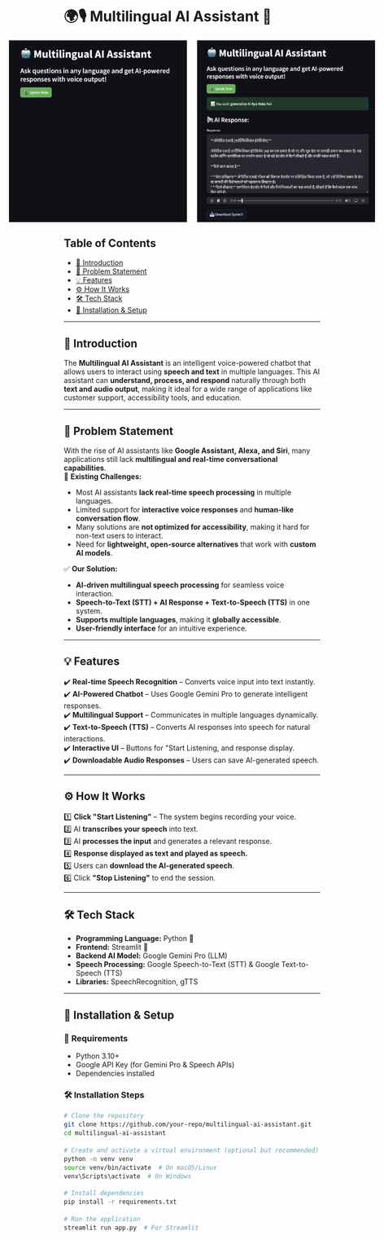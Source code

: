 # 🌍🎙️ Multilingual AI Assistant 🤖  

<div style="display: flex; justify-content: center; gap: 20px;">
    <img src="img1.png" width="350">
    <img src="img2.png" width="350">
</div>

## **Table of Contents**  
- [📌 Introduction](#-introduction)  
- [🚀 Problem Statement](#-problem-statement)  
- [💡 Features](#-features)  
- [⚙️ How It Works](#-how-it-works)  
- [🛠️ Tech Stack](#-tech-stack)  
- [📌 Installation & Setup](#-installation--setup)  
 

---

## 📌 **Introduction**  
The **Multilingual AI Assistant** is an intelligent voice-powered chatbot that allows users to interact using **speech and text** in multiple languages. This AI assistant can **understand, process, and respond** naturally through both **text and audio output**, making it ideal for a wide range of applications like customer support, accessibility tools, and education.  

---

## 🚀 **Problem Statement**  
With the rise of AI assistants like **Google Assistant, Alexa, and Siri**, many applications still lack **multilingual and real-time conversational capabilities**.  
🔴 **Existing Challenges:**  
- Most AI assistants **lack real-time speech processing** in multiple languages.  
- Limited support for **interactive voice responses** and **human-like conversation flow**.  
- Many solutions are **not optimized for accessibility**, making it hard for non-text users to interact.  
- Need for **lightweight, open-source alternatives** that work with **custom AI models**.  

✅ **Our Solution:**  
- **AI-driven multilingual speech processing** for seamless voice interaction.  
- **Speech-to-Text (STT) + AI Response + Text-to-Speech (TTS)** in one system.  
- **Supports multiple languages**, making it **globally accessible**.  
- **User-friendly interface** for an intuitive experience.  

---

## 💡 **Features**  
✔️ **Real-time Speech Recognition** – Converts voice input into text instantly.  
✔️ **AI-Powered Chatbot** – Uses Google Gemini Pro to generate intelligent responses.  
✔️ **Multilingual Support** – Communicates in multiple languages dynamically.  
✔️ **Text-to-Speech (TTS)** – Converts AI responses into speech for natural interactions.  
✔️ **Interactive UI** – Buttons for "Start Listening, and response display.  
✔️ **Downloadable Audio Responses** – Users can save AI-generated speech.  

---

## ⚙️ **How It Works**  
1️⃣ **Click "Start Listening"** – The system begins recording your voice.  
2️⃣ AI **transcribes your speech** into text.  
3️⃣ AI **processes the input** and generates a relevant response.  
4️⃣ **Response displayed as text and played as speech.**  
5️⃣ Users can **download the AI-generated speech**.  
6️⃣ Click **"Stop Listening"** to end the session.  

---

## 🛠️ **Tech Stack**  
- **Programming Language:** Python 🐍  
- **Frontend:** Streamlit 🎨  
- **Backend AI Model:** Google Gemini Pro (LLM)  
- **Speech Processing:** Google Speech-to-Text (STT) & Google Text-to-Speech (TTS)  
- **Libraries:**  SpeechRecognition, gTTS  

---

## 📌 **Installation & Setup**  

### 🔧 **Requirements**  
- Python 3.10+  
- Google API Key (for Gemini Pro & Speech APIs)  
- Dependencies installed  

### 🛠️ **Installation Steps**  
```bash
# Clone the repository
git clone https://github.com/your-repo/multilingual-ai-assistant.git  
cd multilingual-ai-assistant  

# Create and activate a virtual environment (optional but recommended)
python -m venv venv  
source venv/bin/activate  # On macOS/Linux  
venv\Scripts\activate  # On Windows  

# Install dependencies
pip install -r requirements.txt  

# Run the application
streamlit run app.py  # For Streamlit  
